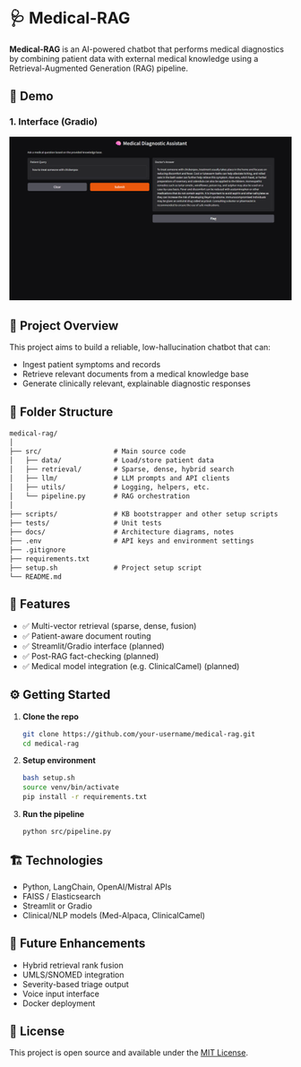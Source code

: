 # 🩺 Medical-RAG

**Medical-RAG** is an AI-powered chatbot that performs medical diagnostics by combining patient data with external medical knowledge using a Retrieval-Augmented Generation (RAG) pipeline.

## 🧠 Demo

### 1. Interface (Gradio)

![Gradio UI](assets/front_page.png)

## 🚀 Project Overview

This project aims to build a reliable, low-hallucination chatbot that can:
- Ingest patient symptoms and records
- Retrieve relevant documents from a medical knowledge base
- Generate clinically relevant, explainable diagnostic responses

## 📁 Folder Structure

```plaintext
medical-rag/
│
├── src/                  # Main source code
│   ├── data/             # Load/store patient data
│   ├── retrieval/        # Sparse, dense, hybrid search
│   ├── llm/              # LLM prompts and API clients
│   ├── utils/            # Logging, helpers, etc.
│   └── pipeline.py       # RAG orchestration
│
├── scripts/              # KB bootstrapper and other setup scripts
├── tests/                # Unit tests
├── docs/                 # Architecture diagrams, notes
├── .env                  # API keys and environment settings
├── .gitignore
├── requirements.txt
├── setup.sh              # Project setup script
└── README.md
```

## 🧠 Features

- ✅ Multi-vector retrieval (sparse, dense, fusion)
- ✅ Patient-aware document routing
- ✅ Streamlit/Gradio interface (planned)
- ✅ Post-RAG fact-checking (planned)
- ✅ Medical model integration (e.g. ClinicalCamel) (planned)




## ⚙️ Getting Started

1. **Clone the repo**
   ```bash
   git clone https://github.com/your-username/medical-rag.git
   cd medical-rag
   ```

2. **Setup environment**
   ```bash
   bash setup.sh
   source venv/bin/activate
   pip install -r requirements.txt
   ```

3. **Run the pipeline**
   ```bash
   python src/pipeline.py
   ```

## 🏗️ Technologies

- Python, LangChain, OpenAI/Mistral APIs
- FAISS / Elasticsearch
- Streamlit or Gradio
- Clinical/NLP models (Med-Alpaca, ClinicalCamel)

## 🤖 Future Enhancements

- Hybrid retrieval rank fusion
- UMLS/SNOMED integration
- Severity-based triage output
- Voice input interface
- Docker deployment

## 📄 License

This project is open source and available under the [MIT License](LICENSE).
